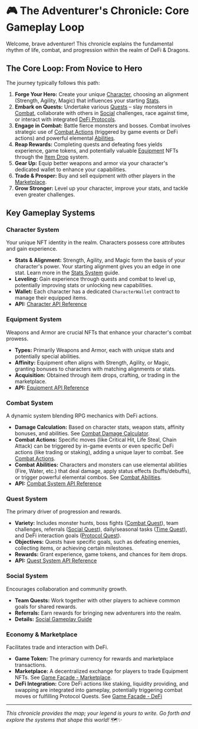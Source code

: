 # 🎮 The Adventurer's Chronicle: Core Gameplay Loop

Welcome, brave adventurer! This chronicle explains the fundamental rhythm of life, combat, and progression within the realm of DeFi & Dragons.

## The Core Loop: From Novice to Hero

The journey typically follows this path:

1.  **Forge Your Hero:** Create your unique [Character](./character.md), choosing an alignment (Strength, Agility, Magic) that influences your starting [Stats](./stats-system.md).
2.  **Embark on Quests:** Undertake various [Quests](./quest.md) – slay monsters in [Combat](./combat.md), collaborate with others in [Social](./social.md) challenges, race against time, or interact with integrated [DeFi Protocols](./defi/index.md).
3.  **Engage in Combat:** Battle fierce monsters and bosses. Combat involves strategic use of [Combat Actions](./combat.md#combat-actions-sol-) (triggered by game events or DeFi actions) and powerful elemental [Abilities](./combat.md#combat-abilities-sol-).
4.  **Reap Rewards:** Completing quests and defeating foes yields experience, game tokens, and potentially valuable [Equipment](./equipment.md) NFTs through the [Item Drop](./quest.md#item-drop-system) system.
5.  **Gear Up:** Equip better weapons and armor via your character's dedicated wallet to enhance your capabilities.
6.  **Trade & Prosper:** Buy and sell equipment with other players in the [Marketplace](./game-facade.md#marketplace).
7.  **Grow Stronger:** Level up your character, improve your stats, and tackle even greater challenges.

## Key Gameplay Systems

### Character System
Your unique NFT identity in the realm. Characters possess core attributes and gain experience.
- **Stats & Alignment:** Strength, Agility, and Magic form the basis of your character's power. Your starting alignment gives you an edge in one stat. Learn more in the [Stats System](./stats-system.md) guide.
- **Leveling:** Gain experience through quests and combat to level up, potentially improving stats or unlocking new capabilities.
- **Wallet:** Each character has a dedicated `CharacterWallet` contract to manage their equipped items.
- **API:** [Character API Reference](./character.md)

### Equipment System
Weapons and Armor are crucial NFTs that enhance your character's combat prowess.
- **Types:** Primarily Weapons and Armor, each with unique stats and potentially special abilities.
- **Affinity:** Equipment often aligns with Strength, Agility, or Magic, granting bonuses to characters with matching alignments or stats.
- **Acquisition:** Obtained through item drops, crafting, or trading in the marketplace.
- **API:** [Equipment API Reference](./equipment.md)

### Combat System
A dynamic system blending RPG mechanics with DeFi actions.
- **Damage Calculation:** Based on character stats, weapon stats, affinity bonuses, and abilities. See [Combat Damage Calculator](./combat.md#combat-damage-calculator-sol-).
- **Combat Actions:** Specific moves (like Critical Hit, Life Steal, Chain Attack) can be triggered by in-game events or even specific DeFi actions (like trading or staking), adding a unique layer to combat. See [Combat Actions](./combat.md#combat-actions-sol-).
- **Combat Abilities:** Characters and monsters can use elemental abilities (Fire, Water, etc.) that deal damage, apply status effects (buffs/debuffs), or trigger powerful elemental combos. See [Combat Abilities](./combat.md#combat-abilities-sol-).
- **API:** [Combat System API Reference](./combat.md)

### Quest System
The primary driver of progression and rewards.
- **Variety:** Includes monster hunts, boss fights ([Combat Quest](./quest.md#combat-quests-combatquestsol)), team challenges, referrals ([Social Quest](./social.md)), daily/seasonal tasks ([Time Quest](./quest.md#time-quests-timequestsol)), and DeFi interaction goals ([Protocol Quest](./quest.md#protocol-quests-protocolquestsol)).
- **Objectives:** Quests have specific goals, such as defeating enemies, collecting items, or achieving certain milestones.
- **Rewards:** Grant experience, game tokens, and chances for item drops.
- **API:** [Quest System API Reference](./quest.md)

### Social System
Encourages collaboration and community growth.
- **Team Quests:** Work together with other players to achieve common goals for shared rewards.
- **Referrals:** Earn rewards for bringing new adventurers into the realm.
- **Details:** [Social Gameplay Guide](./social.md)

### Economy & Marketplace
Facilitates trade and interaction with DeFi.
- **Game Token:** The primary currency for rewards and marketplace transactions.
- **Marketplace:** A decentralized exchange for players to trade Equipment NFTs. See [Game Facade - Marketplace](./game-facade.md#marketplace).
- **DeFi Integration:** Core DeFi actions like staking, liquidity providing, and swapping are integrated into gameplay, potentially triggering combat moves or fulfilling Protocol Quests. See [Game Facade - DeFi](./game-facade.md#defi-integration-)

---

*This chronicle provides the map; your legend is yours to write. Go forth and explore the systems that shape this world!* 🗺️✨ 